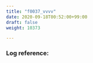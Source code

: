```yaml
---
title: "f0037_vvvv"
date: 2020-09-18T00:52:00+99:00
draft: false
weight: 10373

---
```


### Log reference: <no value>

```

